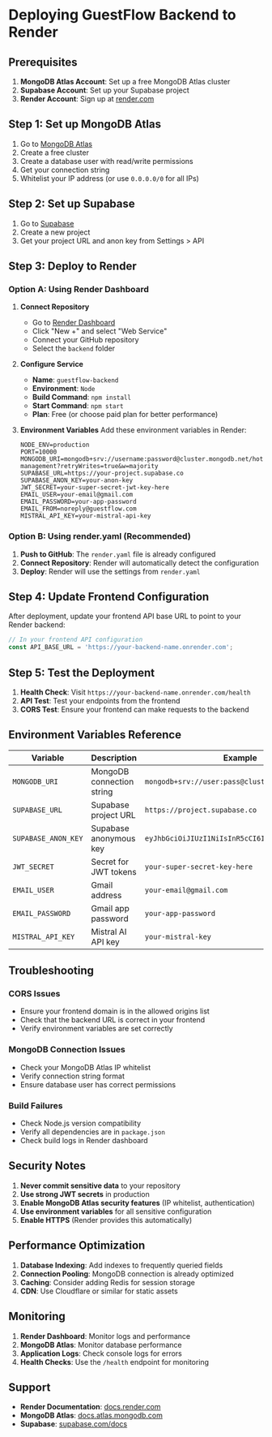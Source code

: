 # Deploying GuestFlow Backend to Render

## Prerequisites

1. **MongoDB Atlas Account**: Set up a free MongoDB Atlas cluster
2. **Supabase Account**: Set up your Supabase project
3. **Render Account**: Sign up at [render.com](https://render.com)

## Step 1: Set up MongoDB Atlas

1. Go to [MongoDB Atlas](https://www.mongodb.com/atlas)
2. Create a free cluster
3. Create a database user with read/write permissions
4. Get your connection string
5. Whitelist your IP address (or use `0.0.0.0/0` for all IPs)

## Step 2: Set up Supabase

1. Go to [Supabase](https://supabase.com)
2. Create a new project
3. Get your project URL and anon key from Settings > API

## Step 3: Deploy to Render

### Option A: Using Render Dashboard

1. **Connect Repository**
   - Go to [Render Dashboard](https://dashboard.render.com)
   - Click "New +" and select "Web Service"
   - Connect your GitHub repository
   - Select the `backend` folder

2. **Configure Service**
   - **Name**: `guestflow-backend`
   - **Environment**: `Node`
   - **Build Command**: `npm install`
   - **Start Command**: `npm start`
   - **Plan**: Free (or choose paid plan for better performance)

3. **Environment Variables**
   Add these environment variables in Render:

   ```
   NODE_ENV=production
   PORT=10000
   MONGODB_URI=mongodb+srv://username:password@cluster.mongodb.net/hotel-management?retryWrites=true&w=majority
   SUPABASE_URL=https://your-project.supabase.co
   SUPABASE_ANON_KEY=your-anon-key
   JWT_SECRET=your-super-secret-jwt-key-here
   EMAIL_USER=your-email@gmail.com
   EMAIL_PASSWORD=your-app-password
   EMAIL_FROM=noreply@guestflow.com
   MISTRAL_API_KEY=your-mistral-api-key
   ```

### Option B: Using render.yaml (Recommended)

1. **Push to GitHub**: The `render.yaml` file is already configured
2. **Connect Repository**: Render will automatically detect the configuration
3. **Deploy**: Render will use the settings from `render.yaml`

## Step 4: Update Frontend Configuration

After deployment, update your frontend API base URL to point to your Render backend:

```typescript
// In your frontend API configuration
const API_BASE_URL = 'https://your-backend-name.onrender.com';
```

## Step 5: Test the Deployment

1. **Health Check**: Visit `https://your-backend-name.onrender.com/health`
2. **API Test**: Test your endpoints from the frontend
3. **CORS Test**: Ensure your frontend can make requests to the backend

## Environment Variables Reference

| Variable | Description | Example |
|----------|-------------|---------|
| `MONGODB_URI` | MongoDB connection string | `mongodb+srv://user:pass@cluster.mongodb.net/db` |
| `SUPABASE_URL` | Supabase project URL | `https://project.supabase.co` |
| `SUPABASE_ANON_KEY` | Supabase anonymous key | `eyJhbGciOiJIUzI1NiIsInR5cCI6IkpXVCJ9...` |
| `JWT_SECRET` | Secret for JWT tokens | `your-super-secret-key-here` |
| `EMAIL_USER` | Gmail address | `your-email@gmail.com` |
| `EMAIL_PASSWORD` | Gmail app password | `your-app-password` |
| `MISTRAL_API_KEY` | Mistral AI API key | `your-mistral-key` |

## Troubleshooting

### CORS Issues
- Ensure your frontend domain is in the allowed origins list
- Check that the backend URL is correct in your frontend
- Verify environment variables are set correctly

### MongoDB Connection Issues
- Check your MongoDB Atlas IP whitelist
- Verify connection string format
- Ensure database user has correct permissions

### Build Failures
- Check Node.js version compatibility
- Verify all dependencies are in `package.json`
- Check build logs in Render dashboard

## Security Notes

1. **Never commit sensitive data** to your repository
2. **Use strong JWT secrets** in production
3. **Enable MongoDB Atlas security features** (IP whitelist, authentication)
4. **Use environment variables** for all sensitive configuration
5. **Enable HTTPS** (Render provides this automatically)

## Performance Optimization

1. **Database Indexing**: Add indexes to frequently queried fields
2. **Connection Pooling**: MongoDB connection is already optimized
3. **Caching**: Consider adding Redis for session storage
4. **CDN**: Use Cloudflare or similar for static assets

## Monitoring

1. **Render Dashboard**: Monitor logs and performance
2. **MongoDB Atlas**: Monitor database performance
3. **Application Logs**: Check console logs for errors
4. **Health Checks**: Use the `/health` endpoint for monitoring

## Support

- **Render Documentation**: [docs.render.com](https://docs.render.com)
- **MongoDB Atlas**: [docs.atlas.mongodb.com](https://docs.atlas.mongodb.com)
- **Supabase**: [supabase.com/docs](https://supabase.com/docs)
